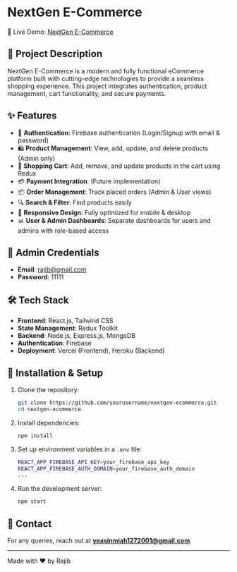 # NextGen E-Commerce

🚀 Live Demo: [NextGen E-Commerce](https://nextgen-ecomarce.vercel.app/)

## 📌 Project Description

NextGen E-Commerce is a modern and fully functional eCommerce platform built with cutting-edge technologies to provide a seamless shopping experience. This project integrates authentication, product management, cart functionality, and secure payments.

## ✨ Features

- 🔐 **Authentication**: Firebase authentication (Login/Signup with email & password)
- 🛍 **Product Management**: View, add, update, and delete products (Admin only)
- 🛒 **Shopping Cart**: Add, remove, and update products in the cart using Redux
- 💳 **Payment Integration**: (Future implementation)
- 📦 **Order Management**: Track placed orders (Admin & User views)
- 🔍 **Search & Filter**: Find products easily
- 📱 **Responsive Design**: Fully optimized for mobile & desktop
- 📊 **User & Admin Dashboards**: Separate dashboards for users and admins with role-based access

## 📜 Admin Credentials

- **Email**: rajib@gmail.com
- **Password**: 11111

## 🛠 Tech Stack

- **Frontend**: React.js, Tailwind CSS
- **State Management**: Redux Toolkit
- **Backend**: Node.js, Express.js, MongoDB
- **Authentication**: Firebase
- **Deployment**: Vercel (Frontend), Heroku (Backend)

## 🔧 Installation & Setup

1. Clone the repository:
   ```sh
   git clone https://github.com/yourusername/nextgen-ecommerce.git
   cd nextgen-ecommerce
   ```
2. Install dependencies:
   ```sh
   npm install
   ```
3. Set up environment variables in a `.env` file:
   ```sh
   REACT_APP_FIREBASE_API_KEY=your_firebase_api_key
   REACT_APP_FIREBASE_AUTH_DOMAIN=your_firebase_auth_domain
   ...
   ```
4. Run the development server:
   ```sh
   npm start
   ```

## 📧 Contact

For any queries, reach out at **yeasinmiah1272001@gmail.com**.

---

Made with ❤️ by Rajib

